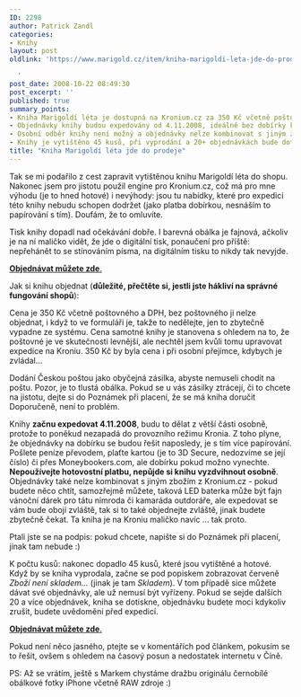 ```yaml
---
ID: 2298
author: Patrick Zandl
categories:
- Knihy
layout: post
oldlink: 'https://www.marigold.cz/item/kniha-marigoldi-leta-jde-do-prodeje

  '
post_date: 2008-10-22 08:49:30
post_excerpt: ''
published: true
summary_points:
- Kniha Marigoldí léta je dostupná na Kronium.cz za 350 Kč včetně poštovného a DPH.
- Objednávky knihy budou expedovány od 4.11.2008, ideálně bez dobírky kvůli administrativě.
- Osobní odběr knihy není možný a objednávky nelze kombinovat s jiným zbožím z Kronium.cz.
- Knihy je vytištěno 45 kusů, při vyprodání a 20+ objednávkách bude dotisk.
title: "Kniha Marigoldí léta jde do prodeje"
---
```


Tak se mi podařilo z cest zapravit vytištěnou knihu Marigoldí léta do shopu. Nakonec jsem pro jistotu použil engine pro Kronium.cz, což má pro mne výhodu (je to hned hotové) i nevýhody: jsou tu nabídky, které pro expedici této knihy nebudu schopen dodržet (jako platba dobírkou, nesnáším to papírování s tím). Doufám, že to omluvíte. 

Tisk knihy dopadl nad očekávání dobře. I barevná obálka je fajnová, ačkoliv je na ní maličko vidět, že jde o digitální tisk, ponaučení pro příště: nepřehánět to se stínováním písma, na digitálním tisku to nikdy tak nevyjde. 

<a href="http://www.kronium.cz/hodinky-kiber/kniha-marigoldi-leta/prod_86.html"><strong>Objednávat můžete zde</strong>.</a> 

Jak si knihu objednat (<strong>důležité, přečtěte si, jestli jste hákliví na správné fungování shopů</strong>):

Cena je 350 Kč včetně poštovného a DPH, bez poštovného ji nelze objednat, i když to ve formuláři je, takže to nedělejte, jen to zbytečně vypadne ze systému. Cena samotné knihy je stanovena s ohledem na to, že poštovné je ve skutečnosti levnější, ale nechtěl jsem kvůli tomu upravovat expedice na Kroniu. 350 Kč by byla cena i při osobní přejímce, kdybych je zvládal...

Dodání Českou poštou jako obyčejná zásilka, abyste nemuseli chodit na poštu. Pozor, je to tlustá obálka.  Pokud se u vás zásilky ztrácejí, či to chcete na jistotu, dejte si do Poznámek při placení, že se má kniha doručit Doporučeně, není to problém. 

Knihy <strong>začnu expedovat 4.11.2008</strong>, budu to dělat z větší části osobně, protože to poněkud nezapadá do provozního režimu Kronia. Z toho plyne, že objednávky na dobírku se budou řešit naposledy, je s tím více papírování. Pošlete peníze převodem, plaťte kartou (je to 3D Secure, nedozvíme se její číslo) či přes Moneybookers.com, ale dobírku pokud možno vynechte.<strong> Nepoužívejte hotovostní platbu, nepůjde si knihu vyzdvihnout osobně</strong>. Objednávky také nelze kombinovat s jiným zbožím z Kronium.cz - pokud budete něco chtít, samozřejmě můžete, taková LED baterka může být fajn vánoční dárek pro tátu nimroda či kamaráda outdoráře, ale expedovat se vám bude obojí zvláště, tak si to také objednejte zvláště, jinak budete zbytečně čekat. Ta kniha je na Kroniu maličko navíc ... tak proto. 


Ptali jste se na podpis: pokud chcete, napište si do Poznámek při placení, jinak tam nebude :)

K počtu kusů: nakonec dopadlo 45 kusů, které jsou vytištěné a hotové. Když by se kniha vyprodala, začne se pod popiskem zobrazovat červeně <em>Zboží není skladem...</em> (jinak je tam <em>Skladem</em>). V tom případě sice můžete dávat své objednávky, ale už nemusí být vyřízeny. Pokud se sejde dalších 20 a více objednávek, kniha se dotiskne, objednávku budete moci kdykoliv zrušit, budete uvědoměni před expedicí. 

<a href="http://www.kronium.cz/hodinky-kiber/kniha-marigoldi-leta/prod_86.html"><strong>Objednávat můžete zde</strong>.</a> 

Pokud není něco jasného, ptejte se v komentářích pod článkem, pokusím se to řešit, ovšem s ohledem na časový posun a nedostatek internetu v Číně.  

PS: Až se vrátím, ještě s Markem chystáme dražbu originálu černobílé obálkové fotky iPhone včetně RAW zdroje :)